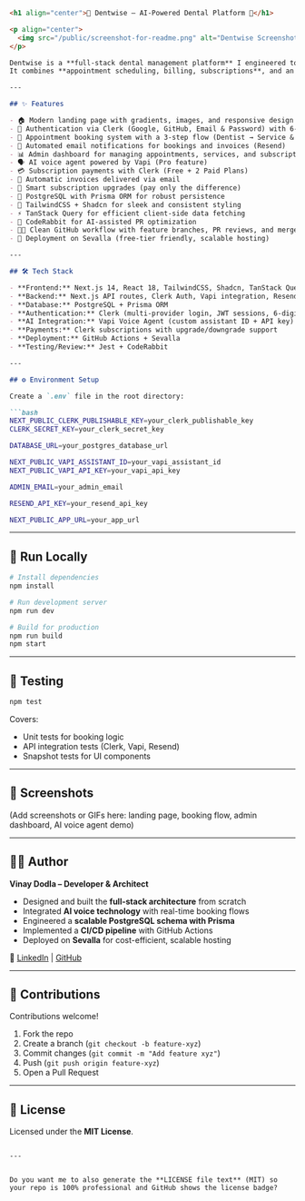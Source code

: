 

````markdown
<h1 align="center">🦷 Dentwise – AI-Powered Dental Platform 🦷</h1>  

<p align="center">
  <img src="/public/screenshot-for-readme.png" alt="Dentwise Screenshot" width="700"/>
</p>  

Dentwise is a **full-stack dental management platform** I engineered to modernize how dental practices interact with patients.  
It combines **appointment scheduling, billing, subscriptions**, and an **AI-driven voice agent**, delivering a platform that is professional, reliable, and future-ready.  

---

## ✨ Features  

- 🏠 Modern landing page with gradients, images, and responsive design  
- 🔐 Authentication via Clerk (Google, GitHub, Email & Password) with 6-digit email verification  
- 📅 Appointment booking system with a 3-step flow (Dentist → Service & Time → Confirm)  
- 📩 Automated email notifications for bookings and invoices (Resend)  
- 📊 Admin dashboard for managing appointments, services, and subscriptions  
- 🗣️ AI voice agent powered by Vapi (Pro feature)  
- 💳 Subscription payments with Clerk (Free + 2 Paid Plans)  
- 🧾 Automatic invoices delivered via email  
- 💸 Smart subscription upgrades (pay only the difference)  
- 📂 PostgreSQL with Prisma ORM for robust persistence  
- 🎨 TailwindCSS + Shadcn for sleek and consistent styling  
- ⚡ TanStack Query for efficient client-side data fetching  
- 🤖 CodeRabbit for AI-assisted PR optimization  
- 🧑‍💻 Clean GitHub workflow with feature branches, PR reviews, and merges  
- 🚀 Deployment on Sevalla (free-tier friendly, scalable hosting)  

---

## 🛠️ Tech Stack  

- **Frontend:** Next.js 14, React 18, TailwindCSS, Shadcn, TanStack Query  
- **Backend:** Next.js API routes, Clerk Auth, Vapi integration, Resend for email  
- **Database:** PostgreSQL + Prisma ORM  
- **Authentication:** Clerk (multi-provider login, JWT sessions, 6-digit code verification)  
- **AI Integration:** Vapi Voice Agent (custom assistant ID + API key)  
- **Payments:** Clerk subscriptions with upgrade/downgrade support  
- **Deployment:** GitHub Actions + Sevalla  
- **Testing/Review:** Jest + CodeRabbit  

---

## ⚙️ Environment Setup  

Create a `.env` file in the root directory:  

```bash
NEXT_PUBLIC_CLERK_PUBLISHABLE_KEY=your_clerk_publishable_key
CLERK_SECRET_KEY=your_clerk_secret_key

DATABASE_URL=your_postgres_database_url

NEXT_PUBLIC_VAPI_ASSISTANT_ID=your_vapi_assistant_id
NEXT_PUBLIC_VAPI_API_KEY=your_vapi_api_key

ADMIN_EMAIL=your_admin_email

RESEND_API_KEY=your_resend_api_key

NEXT_PUBLIC_APP_URL=your_app_url
````

---

## 🚀 Run Locally

```bash
# Install dependencies
npm install

# Run development server
npm run dev

# Build for production
npm run build
npm start
```

---

## 🧪 Testing

```bash
npm test
```

Covers:

* Unit tests for booking logic
* API integration tests (Clerk, Vapi, Resend)
* Snapshot tests for UI components

---

## 📸 Screenshots

(Add screenshots or GIFs here: landing page, booking flow, admin dashboard, AI voice agent demo)

---

## 🧑‍💻 Author

**Vinay Dodla – Developer & Architect**

* Designed and built the **full-stack architecture** from scratch
* Integrated **AI voice technology** with real-time booking flows
* Engineered a **scalable PostgreSQL schema with Prisma**
* Implemented a **CI/CD pipeline** with GitHub Actions
* Deployed on **Sevalla** for cost-efficient, scalable hosting

🔗 [LinkedIn](https://www.linkedin.com/in/vinay-dodla-695232213/) | [GitHub](https://github.com/vinay23is)

---

## 🤝 Contributions

Contributions welcome!

1. Fork the repo
2. Create a branch (`git checkout -b feature-xyz`)
3. Commit changes (`git commit -m "Add feature xyz"`)
4. Push (`git push origin feature-xyz`)
5. Open a Pull Request

---

## 📜 License

Licensed under the **MIT License**.

```

---


Do you want me to also generate the **LICENSE file text** (MIT) so your repo is 100% professional and GitHub shows the license badge?
```
